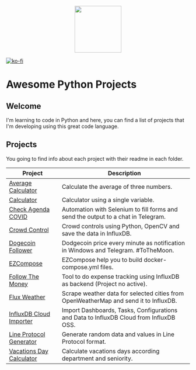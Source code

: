 <p align="center">
  <img src="https://user-images.githubusercontent.com/64545348/114571921-6a9cae00-9c4d-11eb-8003-ab3b48cdf120.png" width="128" height="128"/>
</p>

[![ko-fi](https://ko-fi.com/img/githubbutton_sm.svg)](https://ko-fi.com/B0B34N5TU)

# Awesome Python Projects
## Welcome
I'm learning to code in Python and here, you can find a list of projects that I'm developing using this great code language.

## Projects
You going to find info about each project with their readme in each folder. 

| Project    | Description |
|----------------------|-------------|
| [Average Calculator](average-grades-calculator) | Calculate the average of three numbers. |
| [Calculator](one-variable-calculator) | Calculator using a single variable. |
| [Check Agenda COVID](check-agenda-covid) | Automation with Selenium to fill forms and send the output to a chat in Telegram. |
| [Crowd Control](https://github.com/xe-nvdk/crowd-counter) | Crowd controls using Python, OpenCV and save the data in InfluxDB. |
| [Dogecoin Follower](dogecoin-follower) | Dodgecoin price every minute as notification in Windows and Telegram. #ToTheMoon. |
| [EZCompose](https://github.com/xe-nvdk/ezcompose) | EZCompose help you to build docker-compose.yml files. |
| [Follow The Money](follow-the-money) | Tool to do expense tracking using InfluxDB as backend (Project no active). |
| [Flux Weather](flux-weather) | Scrape weather data for selected cities from OpenWeatherMap and send it to InfluxDB. |
| [InfluxDB Cloud Importer](https://github.com/xe-nvdk/influxdb-cloud-importer) | Import Dashboards, Tasks, Configurations and Data to InfluxDB Cloud from InfluxDB OSS. |
| [Line Protocol Generator](line-protocol-generator) | Generate random data and values in Line Protocol format. |
| [Vacations Day Calculator](vacactions-days-calculator) | Calculate vacations days according department and seniority. |
